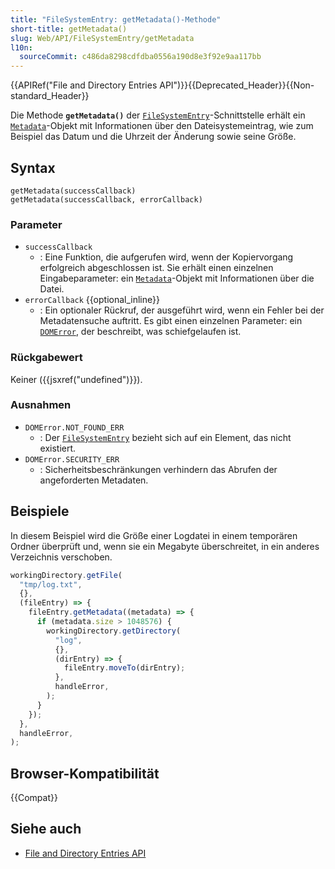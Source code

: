 ```yaml
---
title: "FileSystemEntry: getMetadata()-Methode"
short-title: getMetadata()
slug: Web/API/FileSystemEntry/getMetadata
l10n:
  sourceCommit: c486da8298cdfdba0556a190d8e3f92e9aa117bb
---
```


{{APIRef("File and Directory Entries API")}}{{Deprecated_Header}}{{Non-standard_Header}}

Die Methode **`getMetadata()`** der [`FileSystemEntry`](/de/docs/Web/API/FileSystemEntry)-Schnittstelle erhält ein [`Metadata`](/de/docs/Web/API/Metadata)-Objekt mit Informationen über den Dateisystemeintrag, wie zum Beispiel das Datum und die Uhrzeit der Änderung sowie seine Größe.

## Syntax

```js-nolint
getMetadata(successCallback)
getMetadata(successCallback, errorCallback)
```

### Parameter

- `successCallback`
  - : Eine Funktion, die aufgerufen wird, wenn der Kopiervorgang erfolgreich abgeschlossen ist. Sie erhält einen einzelnen Eingabeparameter: ein [`Metadata`](/de/docs/Web/API/Metadata)-Objekt mit Informationen über die Datei.
- `errorCallback` {{optional_inline}}
  - : Ein optionaler Rückruf, der ausgeführt wird, wenn ein Fehler bei der Metadatensuche auftritt. Es gibt einen einzelnen Parameter: ein [`DOMError`](/de/docs/Web/API/DOMError), der beschreibt, was schiefgelaufen ist.

### Rückgabewert

Keiner ({{jsxref("undefined")}}).

### Ausnahmen

- `DOMError.NOT_FOUND_ERR`
  - : Der [`FileSystemEntry`](/de/docs/Web/API/FileSystemEntry) bezieht sich auf ein Element, das nicht existiert.
- `DOMError.SECURITY_ERR`
  - : Sicherheitsbeschränkungen verhindern das Abrufen der angeforderten Metadaten.

## Beispiele

In diesem Beispiel wird die Größe einer Logdatei in einem temporären Ordner überprüft und, wenn sie ein Megabyte überschreitet, in ein anderes Verzeichnis verschoben.

```js
workingDirectory.getFile(
  "tmp/log.txt",
  {},
  (fileEntry) => {
    fileEntry.getMetadata((metadata) => {
      if (metadata.size > 1048576) {
        workingDirectory.getDirectory(
          "log",
          {},
          (dirEntry) => {
            fileEntry.moveTo(dirEntry);
          },
          handleError,
        );
      }
    });
  },
  handleError,
);
```

## Browser-Kompatibilität

{{Compat}}

## Siehe auch

- [File and Directory Entries API](/de/docs/Web/API/File_and_Directory_Entries_API)
